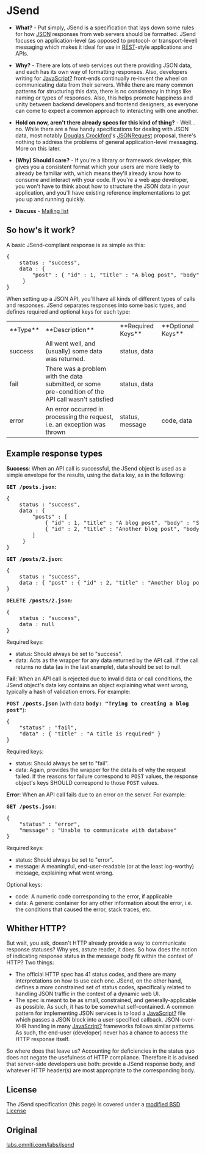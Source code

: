 # JSend

*   **What?** - Put simply, JSend is a specification that lays down some rules for how [<span class="icon">JSON</span>](http://json.org) responses from web servers should be formatted. JSend focuses on application-level (as opposed to protocol- or transport-level) messaging which makes it ideal for use in [<span class="icon">REST</span>](http://en.wikipedia.org/wiki/Representational_State_Transfer)-style applications and APIs.

*   **Why?** - There are lots of web services out there providing JSON data, and each has its own way of formatting responses. Also, developers writing for [JavaScript?](https://labs.omniti.com/labs/jsend/wiki/JavaScript) front-ends continually re-invent the wheel on communicating data from their servers. While there are many common patterns for structuring this data, there is no consistency in things like naming or types of responses. Also, this helps promote happiness and unity between backend developers and frontend designers, as everyone can come to expect a common approach to interacting with one another.

*   **Hold on now, aren't there already specs for this kind of thing?** - Well... no. While there are a few handy specifications for dealing with JSON data, most notably [<span class="icon">Douglas Crockford</span>](http://www.crockford.com/)'s [<span class="icon">JSONRequest</span>](http://www.json.org/JSONRequest.html) proposal, there's nothing to address the problems of general application-level messaging. More on this later.

*   **(Why) Should I care?** - If you're a library or framework developer, this gives you a consistent format which your users are more likely to already be familiar with, which means they'll already know how to consume and interact with your code. If you're a web app developer, you won't have to think about how to structure the JSON data in your application, and you'll have existing reference implementations to get you up and running quickly.

*   **Discuss** - [<span class="icon">Mailing list</span>](http://lists.omniti.com/mailman/listinfo/jsend-users)

## So how's it work?

A basic JSend-compliant response is as simple as this:

<pre class="wiki">{
    status : "success",
    data : {
        "post" : { "id" : 1, "title" : "A blog post", "body" : "Some useful content" }
     }
}
</pre>

When setting up a JSON API, you'll have all kinds of different types of calls and responses. JSend separates responses into some basic types, and defines required and optional keys for each type:

<table class="wiki">

<tbody>

<tr>

<td>**Type**</td>

<td>**Description**</td>

<td>**Required Keys**</td>

<td>**Optional Keys**</td>

</tr>

<tr>

<td>success</td>

<td>All went well, and (usually) some data was returned.</td>

<td>status, data</td>

<td></td>

</tr>

<tr>

<td>fail</td>

<td>There was a problem with the data submitted, or some pre-condition of the API call wasn't satisfied</td>

<td>status, data</td>

<td></td>

</tr>

<tr>

<td>error</td>

<td>An error occurred in processing the request, i.e. an exception was thrown</td>

<td>status, message</td>

<td>code, data</td>

</tr>

</tbody>

</table>

## Example response types

**Success**: When an API call is successful, the JSend object is used as a simple envelope for the results, using the <tt>data</tt> key, as in the following:

**<tt>GET /posts.json</tt>:**

<pre class="wiki">{
    status : "success",
    data : {
        "posts" : [
            { "id" : 1, "title" : "A blog post", "body" : "Some useful content" },
            { "id" : 2, "title" : "Another blog post", "body" : "More content" },
        ]
     }
}
</pre>

**<tt>GET /posts/2.json</tt>:**

<pre class="wiki">{
    status : "success",
    data : { "post" : { "id" : 2, "title" : "Another blog post", "body" : "More content" }}
}
</pre>

**<tt>DELETE /posts/2.json</tt>:**

<pre class="wiki">{
    status : "success",
    data : null
}
</pre>

Required keys:

*   status: Should always be set to "success".
*   data: Acts as the wrapper for any data returned by the API call. If the call returns no data (as in the last example), data should be set to null.

**Fail**: When an API call is rejected due to invalid data or call conditions, the JSend object's data key contains an object explaining what went wrong, typically a hash of validation errors. For example:

**<tt>POST /posts.json</tt>** (with data **<tt>body: "Trying to creating a blog post"</tt>**):

<pre class="wiki">{
    "status" : "fail",
    "data" : { "title" : "A title is required" }
}
</pre>

Required keys:

*   status: Should always be set to "fail".
*   data: Again, provides the wrapper for the details of why the request failed. If the reasons for failure correspond to <tt>POST</tt> values, the response object's keys SHOULD correspond to those <tt>POST</tt> values.

**Error**: When an API call fails due to an error on the server. For example:

**<tt>GET /posts.json</tt>**:

<pre class="wiki">{
    "status" : "error",
    "message" : "Unable to communicate with database"
}
</pre>

Required keys:

*   status: Should always be set to "error".
*   message: A meaningful, end-user-readable (or at the least log-worthy) message, explaining what went wrong.

Optional keys:

*   code: A numeric code corresponding to the error, if applicable
*   data: A generic container for any other information about the error, i.e. the conditions that caused the error, stack traces, etc.

## Whither HTTP?

But wait, you ask, doesn't HTTP already provide a way to communicate response statuses? Why yes, astute reader, it does. So how does the notion of indicating response status in the message body fit within the context of HTTP? Two things:

*   The official HTTP spec has 41 status codes, and there are many interpretations on how to use each one. JSend, on the other hand, defines a more constrained set of status codes, specifically related to handling JSON traffic in the context of a dynamic web UI.
*   The spec is meant to be as small, constrained, and generally-applicable as possible. As such, it has to be somewhat self-contained. A common pattern for implementing JSON services is to load a [JavaScript?](https://labs.omniti.com/labs/jsend/wiki/JavaScript) file which passes a JSON block into a user-specified callback. JSON-over-XHR handling in many [JavaScript?](https://labs.omniti.com/labs/jsend/wiki/JavaScript) frameworks follows similar patterns. As such, the end-user (developer) never has a chance to access the HTTP response itself.

So where does that leave us? Accounting for deficiencies in the status quo does not negate the usefulness of HTTP compliance. Therefore it is advised that server-side developers use both: provide a JSend response body, and whatever HTTP header(s) are most appropriate to the corresponding body.

## License

The JSend specification (this page) is covered under a [modified BSD License](https://labs.omniti.com/labs/jsend/wiki/License)

## Original

[labs.omniti.com/labs/jsend](https://labs.omniti.com/labs/jsend)
